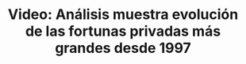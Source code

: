 ---
permalink: 	Editorial/personas-mas-ricas-del-mundo-desde-1997
id:	177
layout: 	video
title: 	"Video: Análisis muestra evolución de las fortunas privadas más grandes desde 1997"
publish_date: 	20 de Abril de 2020
categories:	["Economía","Sociedad"]
tags:	["Videos"]
preview_sentence:	"Vea de forma gráfica cómo varía en el tiempo la riqueza de las personas más poderosas del planeta."
intro_paragraph: 	"n análisis de datos detallado realizado por la publicación Worldwide Engineering, muestra de forma gráfica la evolución de las fortunas privadas más grandes de las últimas décadas. "
other_paragraphs:	["Es posible notar como la fortuna de Bill Gates empezó a decaer a principios del nuevo milenio; en gran parte esto se debe a que mucha de su fortuna la compartió, primero entregando acciones de Microsoft a empleados de la empresa y luego a través de la fundación que inició con su esposa <i>The Bill & Melinda Gates Foundation</i>. En el pasado, Bill Gates ha mencionado que él entiende las ganas que tiene la gente de llegar a tener un millón de dólares, pero que más allá de ese número, el cambio de vida no es tan radical.", "De Latinoamérica podemos observar como se destaca Carlos Slim quien hizo su fortuna en el mercado de telecomunicaciones de México. A mediados del 2000 empezó a comprar compañias en Estados Unidos que en su mayoría fueron capaces de sobrevivir la crisis del 2008.", "Es importante destacar que esta lista está basada solo en números oficiales, por lo que es muy probable que no incluya a las verdaderas personas más opulentas como el gobernante de Rusia, cuya fortuna se estima en alrededor de los 200 billones de dólares pero se encuentra escondida y fuera del alcance de los analistas. Asimismo muchos oligarcas Chinos y Saudíes encabezarían la lista.", "Y tu, ¿con cuántos millones estarías satisfecho? Deja tus comentarios abajo. "]
decorative_letter:	U
blockquote:	"La diferencia entre un millón de dólares y un billón de dólares es más o menos un billón de dólares"
blockquote_author:	"Refrán popular"
video_file:	video177.mp4
image_file:	image177.jpg
preview_image:	previewimage177.jpg
image_legend:	"Jezz Bezos, la persona más rica del planeta en el 2020"
large_image: largeimage177.png
---